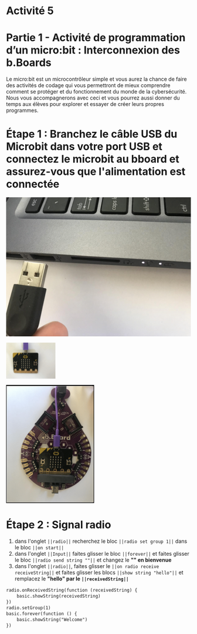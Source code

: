 # Activité 5

# Partie 1 - Activité de programmation d’un micro:bit : Interconnexion des b.Boards
Le micro:bit est un microcontrôleur simple et vous aurez la chance de faire des activités de codage qui vous permettront de mieux comprendre comment se protéger et du fonctionnement du monde de la cybersécurité. Nous vous accompagnerons avec ceci et vous pourrez aussi donner du temps aux élèves pour explorer et essayer de créer leurs propres programmes.

# Étape 1 : Branchez le câble USB du Microbit dans votre port USB et connectez le microbit au bboard et assurez-vous que l'alimentation est connectée

<!-- https://github.com/Brilliant-Labs/bboard-tuts-cybersecurity-3/blob/master/cybersec/activity-1/connect-microbit.gif?raw=true -->
![Click](https://github.com/Brilliant-Labs/bboard-tutorials-cybersecurity-v3/blob/main/Activity_1/connect-microbit.gif?raw=true "Click")

<!-- https://raw.githubusercontent.com/Brilliant-Labs/bboard-tutorials-cybersecurity-v3/main/Activity_1/micro.png -->
![click](https://raw.githubusercontent.com/Brilliant-Labs/bboard-tutorials-cybersecurity-v3/main/Activity_1/micro.png)

<!--https://raw.githubusercontent.com/Brilliant-Labs/bboard-tutorials-cybersecurity-v3/main/Activity_2/bborad.png -->
![Click](https://raw.githubusercontent.com/Brilliant-Labs/bboard-tutorials-cybersecurity-v3/main/Activity_2/bborad.png)

# Étape 2 : Signal radio
1. dans l'onglet ``||radio||`` recherchez le bloc ``||radio set group 1||`` dans le bloc ``||on start||``
2. dans l'onglet ``||Input||`` faites glisser le bloc ``||forever||`` et faites glisser le bloc ``||radio send string ""||`` et changez le **"" en bienvenue**
3. dans l'onglet ``||radio||``, faites glisser le ``||on radio receive receiveString||`` et faites glisser les blocs ``||show string "hello"||`` et remplacez le **"hello" par le ``||receivedString||``**
```
radio.onReceivedString(function (receivedString) {
    basic.showString(receivedString)
})
radio.setGroup(1)
basic.forever(function () {
    basic.showString("Welcome")
})
```
